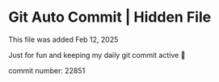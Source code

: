 # Git Auto Commit | Hidden File

This file was added Feb 12, 2025

Just for fun and keeping my daily git commit active 🤪

commit number: 22851
